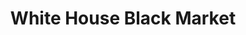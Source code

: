 ---
title: "White House Black Market"
url: /saint-louis-park/white-house-black-market/
shop: Kleidung
---